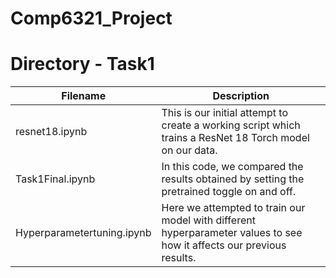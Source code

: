 # Comp6321_Project

# Directory - Task1

| Filename             | Description                                                                                          |
|----------------------|------------------------------------------------------------------------------------------------------|
| resnet18.ipynb       | This is our initial attempt to create a working script which trains a ResNet 18 Torch model on our data. |
| Task1Final.ipynb     | In this code, we compared the results obtained by setting the pretrained toggle on and off.            |
| Hyperparametertuning.ipynb | Here we attempted to train our model with different hyperparameter values to see how it affects our previous results. |
